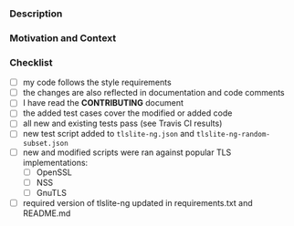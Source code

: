<!-- Provide a general summary of your proposed changes in the Title field above -->

<!-- See CONTRIBUTING.md file for test environment setup -->

### Description
<!-- Describe your changes in detail below -->

### Motivation and Context
<!-- Describe why the change is introduced, if it solves an issue add "fixes #1"
with a correct number -->

### Checklist
<!-- go over following points. check them with an `x` if they do apply,
if you're unsure about any of those items, just ask in comment to PR -->

- [ ] my code follows the style requirements
- [ ] the changes are also reflected in documentation and code comments
- [ ] I have read the **CONTRIBUTING** document
- [ ] the added test cases cover the modified or added code
- [ ] all new and existing tests pass (see Travis CI results)
- [ ] new test script added to `tlslite-ng.json` and `tlslite-ng-random-subset.json`
- [ ] new and modified scripts were ran against popular TLS implementations:
  - [ ] OpenSSL
  - [ ] NSS
  - [ ] GnuTLS
- [ ] required version of tlslite-ng updated in requirements.txt and README.md
